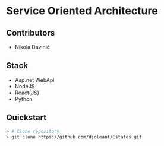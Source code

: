 # Service Oriented Architecture
## Contributors

* Nikola Davinić

## Stack
* Asp.net WebApi
* NodeJS
* React(JS)
* Python

## Quickstart
```bash
> # Clone repository
> git clone https://github.com/djoleant/Estates.git
```
